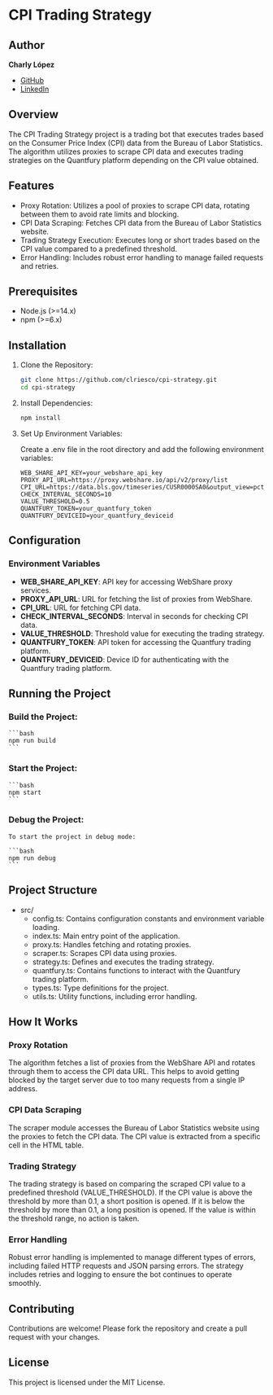 # CPI Trading Strategy

## Author

**Charly López**

- [GitHub](https://github.com/clriesco)
- [LinkedIn](https://www.linkedin.com/in/carloslopezriesco/)

## Overview

The CPI Trading Strategy project is a trading bot that executes trades based on the Consumer Price Index (CPI) data from the Bureau of Labor Statistics. The algorithm utilizes proxies to scrape CPI data and executes trading strategies on the Quantfury platform depending on the CPI value obtained.

## Features

- Proxy Rotation: Utilizes a pool of proxies to scrape CPI data, rotating between them to avoid rate limits and blocking.
- CPI Data Scraping: Fetches CPI data from the Bureau of Labor Statistics website.
- Trading Strategy Execution: Executes long or short trades based on the CPI value compared to a predefined threshold.
- Error Handling: Includes robust error handling to manage failed requests and retries.

## Prerequisites

- Node.js (>=14.x)
- npm (>=6.x)

## Installation

1. Clone the Repository:

   ```bash
   git clone https://github.com/clriesco/cpi-strategy.git
   cd cpi-strategy
   ```

2. Install Dependencies:

   ```bash
   npm install
   ```

3. Set Up Environment Variables:

   Create a .env file in the root directory and add the following environment variables:

   ```plaintext
   WEB_SHARE_API_KEY=your_webshare_api_key
   PROXY_API_URL=https://proxy.webshare.io/api/v2/proxy/list
   CPI_URL=https://data.bls.gov/timeseries/CUSR0000SA0&output_view=pct_1mth
   CHECK_INTERVAL_SECONDS=10
   VALUE_THRESHOLD=0.5
   QUANTFURY_TOKEN=your_quantfury_token
   QUANTFURY_DEVICEID=your_quantfury_deviceid
   ```

## Configuration

### Environment Variables

- **WEB_SHARE_API_KEY**: API key for accessing WebShare proxy services.
- **PROXY_API_URL**: URL for fetching the list of proxies from WebShare.
- **CPI_URL**: URL for fetching CPI data.
- **CHECK_INTERVAL_SECONDS**: Interval in seconds for checking CPI data.
- **VALUE_THRESHOLD**: Threshold value for executing the trading strategy.
- **QUANTFURY_TOKEN**: API token for accessing the Quantfury trading platform.
- **QUANTFURY_DEVICEID**: Device ID for authenticating with the Quantfury trading platform.

## Running the Project

### Build the Project:

    ```bash
    npm run build
    ```

### Start the Project:

    ```bash
    npm start
    ```

### Debug the Project:

    To start the project in debug mode:

    ```bash
    npm run debug
    ```

## Project Structure

- src/
  - config.ts: Contains configuration constants and environment variable loading.
  - index.ts: Main entry point of the application.
  - proxy.ts: Handles fetching and rotating proxies.
  - scraper.ts: Scrapes CPI data using proxies.
  - strategy.ts: Defines and executes the trading strategy.
  - quantfury.ts: Contains functions to interact with the Quantfury trading platform.
  - types.ts: Type definitions for the project.
  - utils.ts: Utility functions, including error handling.

## How It Works

### Proxy Rotation

The algorithm fetches a list of proxies from the WebShare API and rotates through them to access the CPI data URL. This helps to avoid getting blocked by the target server due to too many requests from a single IP address.

### CPI Data Scraping

The scraper module accesses the Bureau of Labor Statistics website using the proxies to fetch the CPI data. The CPI value is extracted from a specific cell in the HTML table.

### Trading Strategy

The trading strategy is based on comparing the scraped CPI value to a predefined threshold (VALUE_THRESHOLD). If the CPI value is above the threshold by more than 0.1, a short position is opened. If it is below the threshold by more than 0.1, a long position is opened. If the value is within the threshold range, no action is taken.

### Error Handling

Robust error handling is implemented to manage different types of errors, including failed HTTP requests and JSON parsing errors. The strategy includes retries and logging to ensure the bot continues to operate smoothly.

## Contributing

Contributions are welcome! Please fork the repository and create a pull request with your changes.

## License

This project is licensed under the MIT License.
